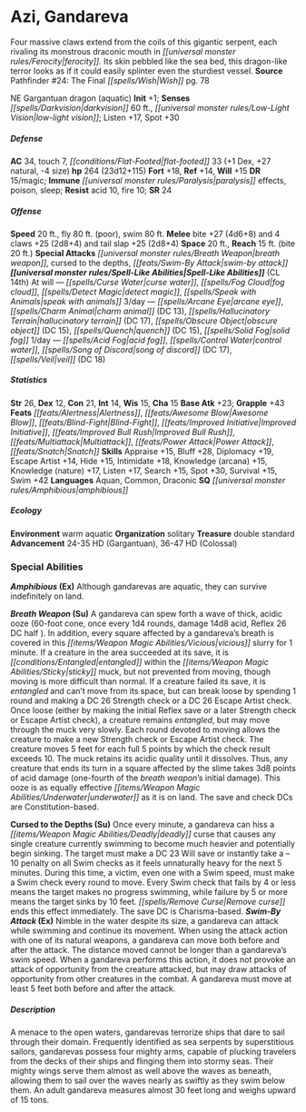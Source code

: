 ﻿---
cssclass: [monsters]
title1: Azi, Gandareva
is_3.5: true
desc_short: Four massive claws extend from the coils of this gigantic serpent, each
  rivaling its monstrous draconic mouth in ferocity. Its skin pebbled like the sea
  bed, this dragon-like terror looks as if it could easily splinter even the sturdiest
  vessel.
title2: Gandareva
CR: 16
sources:
- name: 'Pathfinder #24: The Final Wish'
  page: 78
  link: http://paizo.com/pathfinder/adventurePath/legacyOfFire/v5748btpy89a2
alignment: NE
size: Gargantuan
type: dragon
subtypes:
- aquatic
initiative:
  bonus: 1
senses:
  darkvision: 60
  low-light vision: true
AC:
  AC: 34
  touch: 7
  flat_footed: 33
  components:
    dex: 1
    natural: 27
    size: -4
HP:
  HP: 264
  long: 23d12+115
saves:
  fort: 18
  ref: 14
  will: 15
DR:
- amount: 15
  weakness: magic
immunities:
- paralysis effects
- poison
- sleep
resistances:
  acid: 10
  fire: 10
SR: 24
speeds:
  base: 20
  fly: 80
  fly_maneuverability: poor
  swim: 80
attacks:
  melee:
  - - text: bite +27 (4d6+8)
      entries:
      - - damage: 4d6+8
      attack: bite
      bonus:
      - 27
    - text: 4 claws +25 (2d8+4)
      entries:
      - - damage: 2d8+4
      count: 4
      attack: claws
      bonus:
      - 25
    - text: tail slap +25 (2d8+4)
      entries:
      - - damage: 2d8+4
      attack: tail slap
      bonus:
      - 25
  special:
  - breath weapon
  - cursed to the depths
  - swim-by attack
space: 20
reach: 15
reach_other: bite 20 ft.
spell_like_abilities:
  entries:
  - name: curse water
    source: default
    freq: At will
  - name: fog cloud
    source: default
    freq: At will
  - name: detect magic
    source: default
    freq: At will
  - name: speak with animals
    source: default
    freq: At will
  - name: arcane eye
    source: default
    freq: 3/day
  - name: charm animal
    source: default
    freq: 3/day
    DC: 13
  - name: hallucinatory terrain
    source: default
    freq: 3/day
    DC: 17
  - name: obscure object
    source: default
    freq: 3/day
    DC: 15
  - name: quench
    source: default
    freq: 3/day
    DC: 15
  - name: solid fog
    source: default
    freq: 3/day
  - name: acid fog
    source: default
    freq: 1/day
  - name: control water
    source: default
    freq: 1/day
  - name: song of discord
    source: default
    freq: 1/day
    DC: 17
  - name: veil
    source: default
    freq: 1/day
    DC: 18
  sources:
  - name: default
    CL: 14
ability_scores:
  STR: 26
  DEX: 12
  CON: 21
  INT: 14
  WIS: 15
  CHA: 15
BAB: 23
grapple_3.5: 43
feats:
- name: Alertness
- name: Awesome Blow
- name: Blind-Fight
- name: Improved Initiative
- name: Improved Bull Rush
- name: Multiattack
- name: Power Attack
- name: Snatch
skills:
  Appraise: 15
  Bluff: 28
  Diplomacy: 19
  Escape Artist: 14
  Hide: 15
  Intimidation: 18
  Knowledge (arcana): 15
  Knowledge (nature): 17
  Listen: 17
  Search: 15
  Spot: 30
  Survival: 15
  Swim: 42
languages:
- Aquan
- Common
- Draconic
special_qualities:
- amphibious
ecology:
  environment: warm aquatic
  organization: solitary
  treasure:
  - double standard
  advancement_3.5:
  - type: size
    HD_min: 24
    size: Gargantuan
    HD_max: 35
  - type: size
    HD_min: 36
    size: Colossal
    HD_max: 47
special_abilities:
  Amphibious (Ex): Although gandarevas are aquatic, they can survive indefinitely
    on land.
  Breath Weapon (Su): A gandareva can spew forth a wave of thick, acidic ooze (60-foot
    cone, once every 1d4 rounds, damage 14d8 acid, Reflex 26 DC half ). In addition,
    every square affected by a gandareva's breath is covered in this vicious slurry
    for 1 minute. If a creature in the area succeeded at its save, it is entangled
    within the sticky muck, but not prevented from moving, though moving is more difficult
    than normal. If a creature failed its save, it is entangled and can't move from
    its space, but can break loose by spending 1 round and making a DC 26 Strength
    check or a DC 26 Escape Artist check. Once loose (either by making the initial
    Reflex save or a later Strength check or Escape Artist check), a creature remains
    entangled, but may move through the muck very slowly. Each round devoted to moving
    allows the creature to make a new Strength check or Escape Artist check. The creature
    moves 5 feet for each full 5 points by which the check result exceeds 10. The
    muck retains its acidic quality until it dissolves. Thus, any creature that ends
    its turn in a square affected by the slime takes 3d8 points of acid damage (one-fourth
    of the breath weapon's initial damage). This ooze is as equally effective underwater
    as it is on land. The save and check DCs are Constitution-based.
  Cursed to the Depths (Su): Once every minute, a gandareva can hiss a deadly curse
    that causes any single creature currently swimming to become much heavier and
    potentially begin sinking. The target must make a DC 23 Will save or instantly
    take a -10 penalty on all Swim checks as it feels unnaturally heavy for the next
    5 minutes. During this time, a victim, even one with a Swim speed, must make a
    Swim check every round to move. Every Swim check that fails by 4 or less means
    the target makes no progress swimming, while failure by 5 or more means the target
    sinks by 10 feet. Remove curse ends this effect immediately. The save DC is Charisma-based.
  Swim-By Attack (Ex): Nimble in the water despite its size, a gandareva can attack
    while swimming and continue its movement. When using the attack action with one
    of its natural weapons, a gandareva can move both before and after the attack.
    The distance moved cannot be longer than a gandareva's swim speed. When a gandareva
    performs this action, it does not provoke an attack of opportunity from the creature
    attacked, but may draw attacks of opportunity from other creatures in the combat.
    A gandareva must move at least 5 feet both before and after the attack.
desc_long: A menace to the open waters, gandarevas terrorize ships that dare to sail
  through their domain. Frequently identified as sea serpents by superstitious sailors,
  gandarevas possess four mighty arms, capable of plucking travelers from the decks
  of their ships and flinging them into stormy seas. Their mighty wings serve them
  almost as well above the waves as beneath, allowing them to sail over the waves
  nearly as swiftly as they swim below them. An adult gandareva measures almost 30
  feet long and weighs upward of 15 tons.

---

# Azi, Gandareva
Four massive claws extend from the coils of this gigantic serpent, each rivaling its monstrous draconic mouth in _[[universal monster rules/Ferocity|ferocity]]_. Its skin pebbled like the sea bed, this dragon-like terror looks as if it could easily splinter even the sturdiest vessel.
**Source** Pathfinder #24: The Final _[[spells/Wish|Wish]]_ pg. 78

NE Gargantuan dragon (aquatic)
**Init** +1; **Senses** _[[spells/Darkvision|darkvision]]_ 60 ft., _[[universal monster rules/Low-Light Vision|low-light vision]]_; Listen +17, Spot +30

##### Defense

**AC** 34, touch 7, _[[conditions/Flat-Footed|flat-footed]]_ 33 (+1 Dex, +27 natural, -4 size)
**hp** 264 (23d12+115)
**Fort** +18, **Ref** +14, **Will** +15
**DR** 15/magic; **Immune** _[[universal monster rules/Paralysis|paralysis]]_ effects, poison, sleep; **Resist** acid 10, fire 10; **SR** 24

##### Offense
**Speed** 20 ft., fly 80 ft. (poor), swim 80 ft.
**Melee** bite +27 (4d6+8) and 4 claws +25 (2d8+4) and tail slap +25 (2d8+4)
**Space** 20 ft., **Reach** 15 ft. (bite 20 ft.)
**Special Attacks** _[[universal monster rules/Breath Weapon|breath weapon]]_, cursed to the depths, _[[feats/Swim-By Attack|swim-by attack]]_
**_[[universal monster rules/Spell-Like Abilities|Spell-Like Abilities]]_** (CL 14th)
At will — _[[spells/Curse Water|curse water]]_, _[[spells/Fog Cloud|fog cloud]]_, _[[spells/Detect Magic|detect magic]]_, _[[spells/Speak with Animals|speak with animals]]_
3/day — _[[spells/Arcane Eye|arcane eye]]_, _[[spells/Charm Animal|charm animal]]_ (DC 13), _[[spells/Hallucinatory Terrain|hallucinatory terrain]]_ (DC 17), _[[spells/Obscure Object|obscure object]]_ (DC 15), _[[spells/Quench|quench]]_ (DC 15), _[[spells/Solid Fog|solid fog]]_
1/day — _[[spells/Acid Fog|acid fog]]_, _[[spells/Control Water|control water]]_, _[[spells/Song of Discord|song of discord]]_ (DC 17), _[[spells/Veil|veil]]_ (DC 18)

##### Statistics
**Str** 26, **Dex** 12, **Con** 21, **Int** 14, **Wis** 15, **Cha** 15
**Base Atk** +23; **Grapple** +43
**Feats** _[[feats/Alertness|Alertness]]_, _[[feats/Awesome Blow|Awesome Blow]]_, _[[feats/Blind-Fight|Blind-Fight]]_, _[[feats/Improved Initiative|Improved Initiative]]_, _[[feats/Improved Bull Rush|Improved Bull Rush]]_, _[[feats/Multiattack|Multiattack]]_, _[[feats/Power Attack|Power Attack]]_, _[[feats/Snatch|Snatch]]_
**Skills** Appraise +15, Bluff +28, Diplomacy +19, Escape Artist +14, Hide +15, Intimidate +18, Knowledge (arcana) +15, Knowledge (nature) +17, Listen +17, Search +15, Spot +30, Survival +15, Swim +42
**Languages** Aquan, Common, Draconic
**SQ** _[[universal monster rules/Amphibious|amphibious]]_

##### Ecology

**Environment** warm aquatic
**Organization** solitary
**Treasure** double standard
**Advancement** 24-35 HD (Gargantuan), 36-47 HD (Colossal)

### Special Abilities

**_Amphibious_ (Ex)** Although gandarevas are aquatic, they can survive indefinitely on land.

**_Breath Weapon_ (Su)** A gandareva can spew forth a wave of thick, acidic ooze (60-foot cone, once every 1d4 rounds, damage 14d8 acid, Reflex 26 DC half ). In addition, every square affected by a gandareva’s breath is covered in this _[[items/Weapon Magic Abilities/Vicious|vicious]]_ slurry for 1 minute. If a creature in the area succeeded at its save, it is _[[conditions/Entangled|entangled]]_ within the _[[items/Weapon Magic Abilities/Sticky|sticky]]_ muck, but not prevented from moving, though moving is more difficult than normal. If a creature failed its save, it is _entangled_ and can’t move from its space, but can break loose by spending 1 round and making a DC 26 Strength check or a DC 26 Escape Artist check. Once loose (either by making the initial Reflex save or a later Strength check or Escape Artist check), a creature remains _entangled_, but may move through the muck very slowly. Each round devoted to moving allows the creature to make a new Strength check or Escape Artist check. The creature moves 5 feet for each full 5 points by which the check result exceeds 10. The muck retains its acidic quality until it dissolves. Thus, any creature that ends its turn in a square affected by the slime takes 3d8 points of acid damage (one-fourth of the _breath weapon_’s initial damage). This ooze is as equally effective _[[items/Weapon Magic Abilities/Underwater|underwater]]_ as it is on land. The save and check DCs are Constitution-based.

**Cursed to the Depths (Su)** Once every minute, a gandareva can hiss a _[[items/Weapon Magic Abilities/Deadly|deadly]]_ curse that causes any single creature currently swimming to become much heavier and potentially begin sinking. The target must make a DC 23 Will save or instantly take a –10 penalty on all Swim checks as it feels unnaturally heavy for the next 5 minutes. During this time, a victim, even one with a Swim speed, must make a Swim check every round to move. Every Swim check that fails by 4 or less means the target makes no progress swimming, while failure by 5 or more means the target sinks by 10 feet. _[[spells/Remove Curse|Remove curse]]_ ends this effect immediately. The save DC is Charisma-based.
**_Swim-By Attack_ (Ex)** Nimble in the water despite its size, a gandareva can attack while swimming and continue its movement. When using the attack action with one of its natural weapons, a gandareva can move both before and after the attack. The distance moved cannot be longer than a gandareva’s swim speed. When a gandareva performs this action, it does not provoke an attack of opportunity from the creature attacked, but may draw attacks of opportunity from other creatures in the combat. A gandareva must move at least 5 feet both before and after the attack.

##### Description

A menace to the open waters, gandarevas terrorize ships that dare to sail through their domain. Frequently identified as sea serpents by superstitious sailors, gandarevas possess four mighty arms, capable of plucking travelers from the decks of their ships and flinging them into stormy seas. Their mighty wings serve them almost as well above the waves as beneath, allowing them to sail over the waves nearly as swiftly as they swim below them. An adult gandareva measures almost 30 feet long and weighs upward of 15 tons.